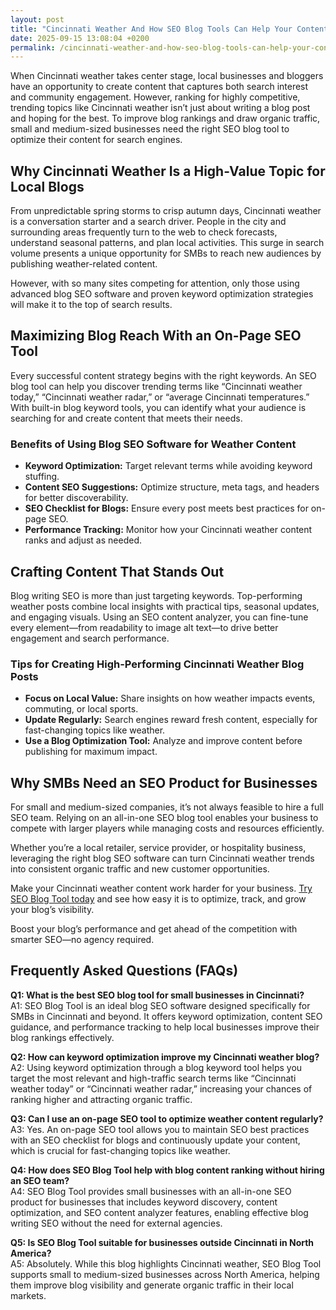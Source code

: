 ```yaml
---
layout: post
title: "Cincinnati Weather And How SEO Blog Tools Can Help Your Content Stand Out"
date: 2025-09-15 13:08:04 +0200
permalink: /cincinnati-weather-and-how-seo-blog-tools-can-help-your-content-stand-out/
---
```

When Cincinnati weather takes center stage, local businesses and bloggers have an opportunity to create content that captures both search interest and community engagement. However, ranking for highly competitive, trending topics like Cincinnati weather isn’t just about writing a blog post and hoping for the best. To improve blog rankings and draw organic traffic, small and medium-sized businesses need the right SEO blog tool to optimize their content for search engines.

## Why Cincinnati Weather Is a High-Value Topic for Local Blogs

From unpredictable spring storms to crisp autumn days, Cincinnati weather is a conversation starter and a search driver. People in the city and surrounding areas frequently turn to the web to check forecasts, understand seasonal patterns, and plan local activities. This surge in search volume presents a unique opportunity for SMBs to reach new audiences by publishing weather-related content.

However, with so many sites competing for attention, only those using advanced blog SEO software and proven keyword optimization strategies will make it to the top of search results.

## Maximizing Blog Reach With an On-Page SEO Tool

Every successful content strategy begins with the right keywords. An SEO blog tool can help you discover trending terms like “Cincinnati weather today,” “Cincinnati weather radar,” or “average Cincinnati temperatures.” With built-in blog keyword tools, you can identify what your audience is searching for and create content that meets their needs.

### Benefits of Using Blog SEO Software for Weather Content

- **Keyword Optimization:** Target relevant terms while avoiding keyword stuffing.
- **Content SEO Suggestions:** Optimize structure, meta tags, and headers for better discoverability.
- **SEO Checklist for Blogs:** Ensure every post meets best practices for on-page SEO.
- **Performance Tracking:** Monitor how your Cincinnati weather content ranks and adjust as needed.

## Crafting Content That Stands Out

Blog writing SEO is more than just targeting keywords. Top-performing weather posts combine local insights with practical tips, seasonal updates, and engaging visuals. Using an SEO content analyzer, you can fine-tune every element—from readability to image alt text—to drive better engagement and search performance.

### Tips for Creating High-Performing Cincinnati Weather Blog Posts

- **Focus on Local Value:** Share insights on how weather impacts events, commuting, or local sports.
- **Update Regularly:** Search engines reward fresh content, especially for fast-changing topics like weather.
- **Use a Blog Optimization Tool:** Analyze and improve content before publishing for maximum impact.

## Why SMBs Need an SEO Product for Businesses

For small and medium-sized companies, it’s not always feasible to hire a full SEO team. Relying on an all-in-one SEO blog tool enables your business to compete with larger players while managing costs and resources efficiently.

Whether you’re a local retailer, service provider, or hospitality business, leveraging the right blog SEO software can turn Cincinnati weather trends into consistent organic traffic and new customer opportunities.

Make your Cincinnati weather content work harder for your business. [Try SEO Blog Tool today](https://seoblogtool.com/) and see how easy it is to optimize, track, and grow your blog’s visibility.

Boost your blog’s performance and get ahead of the competition with smarter SEO—no agency required.

## Frequently Asked Questions (FAQs)

**Q1: What is the best SEO blog tool for small businesses in Cincinnati?**  
A1: SEO Blog Tool is an ideal blog SEO software designed specifically for SMBs in Cincinnati and beyond. It offers keyword optimization, content SEO guidance, and performance tracking to help local businesses improve their blog rankings effectively.

**Q2: How can keyword optimization improve my Cincinnati weather blog?**  
A2: Using keyword optimization through a blog keyword tool helps you target the most relevant and high-traffic search terms like “Cincinnati weather today” or “Cincinnati weather radar,” increasing your chances of ranking higher and attracting organic traffic.

**Q3: Can I use an on-page SEO tool to optimize weather content regularly?**  
A3: Yes. An on-page SEO tool allows you to maintain SEO best practices with an SEO checklist for blogs and continuously update your content, which is crucial for fast-changing topics like weather.

**Q4: How does SEO Blog Tool help with blog content ranking without hiring an SEO team?**  
A4: SEO Blog Tool provides small businesses with an all-in-one SEO product for businesses that includes keyword discovery, content optimization, and SEO content analyzer features, enabling effective blog writing SEO without the need for external agencies.

**Q5: Is SEO Blog Tool suitable for businesses outside Cincinnati in North America?**  
A5: Absolutely. While this blog highlights Cincinnati weather, SEO Blog Tool supports small to medium-sized businesses across North America, helping them improve blog visibility and generate organic traffic in their local markets.

<script type="application/ld+json">
{
  "@context": "https://schema.org",
  "@type": "BlogPosting",
  "headline": "Cincinnati Weather And How SEO Blog Tools Can Help Your Content Stand Out",
  "description": "Explore how small to medium-sized businesses can leverage SEO Blog Tool to optimize Cincinnati weather content, improve blog rankings, and attract organic traffic with advanced blog SEO software and keyword optimization.",
  "author": {
    "@type": "Person",
    "name": "SEO Blog Tool"
  },
  "publisher": {
    "@type": "Person",
    "name": "SEO Blog Tool"
  },
  "datePublished": "2024-06-01",
  "dateModified": "2024-06-01",
  "mainEntityOfPage": {
    "@type": "WebPage",
    "@id": "https://seoblogtool.com/blog/cincinnati-weather-seo-blog-tools"
  },
  "keywords": "SEO blog tool, blog SEO software, keyword optimization, content SEO, on-page SEO tool, blog writing SEO, blog keyword tool, SEO tools for SMBs, SEO checklist for blogs, SEO content analyzer, blog optimization tool, SEO product for businesses, improve blog rankings",
  "articleSection": "SEO Blog Tools, Cincinnati Weather, Local SEO",
  "url": "https://seoblogtool.com/blog/cincinnati-weather-seo-blog-tools"
}
</script>

<script type="application/ld+json">
{
  "@context": "https://schema.org",
  "@type": "FAQPage",
  "mainEntity": [
    {
      "@type": "Question",
      "name": "What is the best SEO blog tool for small businesses in Cincinnati?",
      "acceptedAnswer": {
        "@type": "Answer",
        "text": "SEO Blog Tool is an ideal blog SEO software designed specifically for SMBs in Cincinnati and beyond. It offers keyword optimization, content SEO guidance, and performance tracking to help local businesses improve their blog rankings effectively."
      }
    },
    {
      "@type": "Question",
      "name": "How can keyword optimization improve my Cincinnati weather blog?",
      "acceptedAnswer": {
        "@type": "Answer",
        "text": "Using keyword optimization through a blog keyword tool helps you target the most relevant and high-traffic search terms like “Cincinnati weather today” or “Cincinnati weather radar,” increasing your chances of ranking higher and attracting organic traffic."
      }
    },
    {
      "@type": "Question",
      "name": "Can I use an on-page SEO tool to optimize weather content regularly?",
      "acceptedAnswer": {
        "@type": "Answer",
        "text": "Yes. An on-page SEO tool allows you to maintain SEO best practices with an SEO checklist for blogs and continuously update your content, which is crucial for fast-changing topics like weather."
      }
    },
    {
      "@type": "Question",
      "name": "How does SEO Blog Tool help with blog content ranking without hiring an SEO team?",
      "acceptedAnswer": {
        "@type": "Answer",
        "text": "SEO Blog Tool provides small businesses with an all-in-one SEO product for businesses that includes keyword discovery, content optimization, and SEO content analyzer features, enabling effective blog writing SEO without the need for external agencies."
      }
    },
    {
      "@type": "Question",
      "name": "Is SEO Blog Tool suitable for businesses outside Cincinnati in North America?",
      "acceptedAnswer": {
        "@type": "Answer",
        "text": "Absolutely. While this blog highlights Cincinnati weather, SEO Blog Tool supports small to medium-sized businesses across North America, helping them improve blog visibility and generate organic traffic in their local markets."
      }
    }
  ]
}
</script>